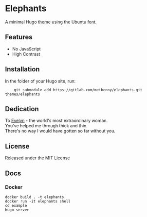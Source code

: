 # Elephants

A minimal Hugo theme using the Ubuntu font.

## Features
* No JavaScript
* High Contrast

## Installation
In the folder of your Hugo site, run:
```
    git submodule add https://gitlab.com/meibenny/elephants.git themes/elephants
```

## Dedication
To [Evelyn](https://www.evelynyeung.com) - the world's most extraordinary woman.  
You've helped me through thick and thin.  
There's no way I would have gotten so far without you.

## License
Released under the MIT License

## Docs
### Docker
```
docker build . -t elephants
docker run -it elephants shell
cd example
hugo server
```
